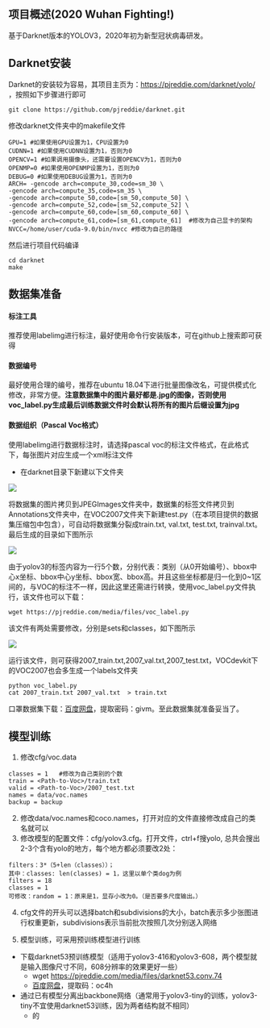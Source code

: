 ## 项目概述(2020 Wuhan Fighting!)
基于Darknet版本的YOLOV3，2020年初为新型冠状病毒研发。
## Darknet安装
Darknet的安装较为容易，其项目主页为：https://pjreddie.com/darknet/yolo/  ，按照如下步骤进行即可
```
git clone https://github.com/pjreddie/darknet.git
```
修改darknet文件夹中的makefile文件
```
GPU=1 #如果使用GPU设置为1，CPU设置为0
CUDNN=1 #如果使用CUDNN设置为1，否则为0
OPENCV=1 #如果调用摄像头，还需要设置OPENCV为1，否则为0
OPENMP=0 #如果使用OPENMP设置为1，否则为0
DEBUG=0 #如果使用DEBUG设置为1，否则为0
ARCH= -gencode arch=compute_30,code=sm_30 \
-gencode arch=compute_35,code=sm_35 \
-gencode arch=compute_50,code=[sm_50,compute_50] \
-gencode arch=compute_52,code=[sm_52,compute_52] \
-gencode arch=compute_60,code=[sm_60,compute_60] \
-gencode arch=compute_61,code=[sm_61,compute_61]  #修改为自己显卡的架构
NVCC=/home/user/cuda-9.0/bin/nvcc #修改为自己的路径
```
然后进行项目代码编译
```
cd darknet
make
```
## 数据集准备
#### 标注工具
推荐使用labelimg进行标注，最好使用命令行安装版本，可在github上搜索即可获得
#### 数据编号
最好使用合理的编号，推荐在ubuntu 18.04下进行批量图像改名，可提供模式化修改，非常方便。**注意数据集中的图片最好都是.jpg的图像，否则使用voc_label.py生成最后训练数据文件时会默认将所有的图片后缀设置为jpg**
#### 数据组织（Pascal Voc格式）
使用labelimg进行数据标注时，请选择pascal voc的标注文件格式，在此格式下，每张图片对应生成一个xml标注文件
- 在darknet目录下新建以下文件夹

![](https://github.com/xywlpo/YOLOV3-Mask-Detection/blob/master/1.bmp)

将数据集的图片拷贝到JPEGImages文件夹中，数据集的标签文件拷贝到Annotations文件夹中，在VOC2007文件夹下新建test.py（在本项目提供的数据集压缩包中包含），可自动将数据集分裂成train.txt, val.txt, test.txt, trainval.txt。最后生成的目录如下图所示

![](https://github.com/xywlpo/YOLOV3-Mask-Detection/blob/master/2.bmp)

由于yolov3的标签内容为一行5个数，分别代表：类别（从0开始编号）、bbox中心x坐标、bbox中心y坐标、bbox宽、bbox高。并且这些坐标都是归一化到0~1区间的，与VOC的标注不一样，因此这里还需进行转换，使用voc_label.py文件执行，该文件也可以下载：
```
wget https://pjreddie.com/media/files/voc_label.py
```
该文件有两处需要修改，分别是sets和classes，如下图所示

![](https://github.com/xywlpo/YOLOV3-Mask-Detection/blob/master/3.bmp)

运行该文件，则可获得2007_train.txt,2007_val.txt,2007_test.txt，VOCdevkit下的VOC2007也会多生成一个labels文件夹
```
python voc_label.py
cat 2007_train.txt 2007_val.txt  > train.txt
````
口罩数据集下载：[百度网盘](https://pan.baidu.com/s/1xAdLEfaDB3PLHyKl3Uq4Mg)，提取密码：givm。至此数据集就准备妥当了。
## 模型训练
1. 修改cfg/voc.data
```
classes = 1   #修改为自己类别的个数
train = <Path-to-Voc>/train.txt
valid = <Path-to-Voc>/2007_test.txt
names = data/voc.names
backup = backup
```
2. 修改data/voc.names和coco.names，打开对应的文件直接修改成自己的类名就可以
3. 修改模型的配置文件：cfg/yolov3.cfg。打开文件，ctrl+f搜yolo, 总共会搜出2-3个含有yolo的地方，每个地方都必须要改2处：
```
filters：3*（5+len（classes））；
其中：classes: len(classes) = 1，这里以单个类dog为例
filters = 18
classes = 1
可修改：random = 1：原来是1，显存小改为0。（是否要多尺度输出。）
```
4. cfg文件的开头可以选择batch和subdivisions的大小，batch表示多少张图进行权重更新，subdivisions表示当前批次按照几次分别送入网络

5. 模型训练，可采用预训练模型进行训练
- 下载darknet53预训练模型（适用于yolov3-416和yolov3-608，两个模型就是输入图像尺寸不同，608分辨率的效果更好一些）
    - wget https://pjreddie.com/media/files/darknet53.conv.74
    - [百度网盘](https://pan.baidu.com/s/1zcwCOfyivsxc_k4Ej74fKw)，提取码：oc4h
- 通过已有模型分离出backbone网络（通常用于yolov3-tiny的训练，yolov3-tiny不宜使用darknet53训练，因为两者结构就不相同）
    - 的



